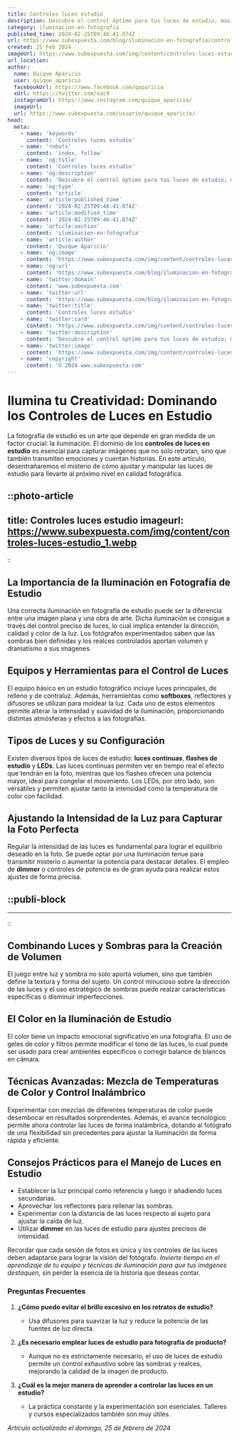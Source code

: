 ```yaml
---
title: Controles luces estudio
description: Descubre el control óptimo para tus luces de estudio; maximiza la iluminación y mejora tus proyectos con facilidad y eficiencia.
category: iluminacion-en-fotografia
published_time: 2024-02-25T09:46:41.874Z
url: https://www.subexpuesta.com/blog/iluminacion-en-fotografia/controles-luces-estudio
created: 25 Feb 2024
imageUrl: https://www.subexpuesta.com/img/content/controles-luces-estudio_1.webp
url_location:
author:
  name: Quique Aparicio
  user: quique_aparicio
  facebookUrl: https://www.facebook.com/qaparicio
  xUrl: https://twitter.com/eac9
  instagramUrl: https://www.instagram.com/quique_aparicio/
  imageUrl: 
  url: https://www.subexpuesta.com/usuario/quique_aparicio/
head:
  meta:
    - name: 'keywords'
      content: 'Controles luces estudio'
    - name: 'robots'
      content: 'index, follow'
    - name: 'og:title'
      content: 'Controles luces estudio'
    - name: 'og:description'
      content: 'Descubre el control óptimo para tus luces de estudio; maximiza la iluminación y mejora tus proyectos con facilidad y eficiencia.'
    - name: 'og:type'
      content: 'article'
    - name: 'article:published_time'
      content: '2024-02-25T09:46:41.874Z'
    - name: 'article:modified_time'
      content: '2024-02-25T09:46:41.874Z'
    - name: 'article:section'
      content: 'iluminacion-en-fotografia'
    - name: 'article:author'
      content: 'Quique Aparicio'
    - name: 'og:image'
      content: 'https://www.subexpuesta.com/img/content/controles-luces-estudio_1.webp'
    - name: 'og:url'
      content: 'https://www.subexpuesta.com/blog/iluminacion-en-fotografia/controles-luces-estudio'
    - name: 'twitter:domain'
      content: 'www.subexpuesta.com'
    - name: 'twitter:url'
      content: 'https://www.subexpuesta.com/blog/iluminacion-en-fotografia/controles-luces-estudio'
    - name: 'twitter:title'
      content: 'Controles luces estudio'
    - name: 'twitter:card'
      content: 'https://www.subexpuesta.com/img/content/controles-luces-estudio_1.webp'
    - name: 'twitter:description'
      content: 'Descubre el control óptimo para tus luces de estudio; maximiza la iluminación y mejora tus proyectos con facilidad y eficiencia.'
    - name: 'twitter:image'
      content: 'https://www.subexpuesta.com/img/content/controles-luces-estudio_1.webp'
    - name: 'copyright'
      content: '© 2024 www.subexpuesta.com'
---
```

# Ilumina tu Creatividad: Dominando los Controles de Luces en Estudio

La fotografía de estudio es un arte que depende en gran medida de un factor crucial: la iluminación. El dominio de los **controles de luces en estudio** es esencial para capturar imágenes que no solo retratan, sino que también transmiten emociones y cuentan historias. En este artículo, desentrañaremos el misterio de cómo ajustar y manipular las luces de estudio para llevarte al próximo nivel en calidad fotográfica.


::photo-article
---
title: Controles luces estudio
imageurl: https://www.subexpuesta.com/img/content/controles-luces-estudio_1.webp
---
::



## La Importancia de la Iluminación en Fotografía de Estudio

Una correcta iluminación en fotografía de estudio puede ser la diferencia entre una imagen plana y una obra de arte. Dicha iluminación se consigue a través del control preciso de luces, lo cual implica entender la dirección, calidad y color de la luz. Los fotógrafos experimentados saben que las sombras bien definidas y los realces controlados aportan volumen y dramatismo a sus imágenes.

## Equipos y Herramientas para el Control de Luces

El equipo básico en un estudio fotográfico incluye luces principales, de relleno y de contraluz. Además, herramientas como **softboxes**, reflectores y difusores se utilizan para moldear la luz. Cada uno de estos elementos permite alterar la intensidad y suavidad de la iluminación, proporcionando distintas atmósferas y efectos a las fotografías.

## Tipos de Luces y su Configuración

Existen diversos tipos de luces de estudio: **luces continuas**, **flashes de estudio** y **LEDs**. Las luces continuas permiten ver en tiempo real el efecto que tendrán en la foto, mientras que los flashes ofrecen una potencia mayor, ideal para congelar el movimiento. Los LEDs, por otro lado, son versátiles y permiten ajustar tanto la intensidad como la temperatura de color con facilidad.

## Ajustando la Intensidad de la Luz para Capturar la Foto Perfecta

Regular la intensidad de las luces es fundamental para lograr el equilibrio deseado en la foto. Se puede optar por una iluminación tenue para transmitir misterio o aumentar la potencia para destacar detalles. El empleo de **dimmer** o controles de potencia es de gran ayuda para realizar estos ajustes de forma precisa.


  ::publi-block
  ---
  ---
  ::
  
  

## Combinando Luces y Sombras para la Creación de Volumen

El juego entre luz y sombra no solo aporta volumen, sino que también define la textura y forma del sujeto. Un control minucioso sobre la dirección de las luces y el uso estratégico de sombras puede realzar características específicas o disminuir imperfecciones.

## El Color en la Iluminación de Estudio

El color tiene un impacto emocional significativo en una fotografía. El uso de geles de color y filtros permite modificar el tono de las luces, lo cual puede ser usado para crear ambientes específicos o corregir balance de blancos en cámara.

## Técnicas Avanzadas: Mezcla de Temperaturas de Color y Control Inalámbrico

Experimentar con mezclas de diferentes temperaturas de color puede desembocar en resultados sorprendentes. Además, el avance tecnológico permite ahora controlar las luces de forma inalámbrica, dotando al fotógrafo de una flexibilidad sin precedentes para ajustar la iluminación de forma rápida y eficiente.

## Consejos Prácticos para el Manejo de Luces en Estudio

- Establecer la luz principal como referencia y luego ir añadiendo luces secundarias.
- Aprovechar los reflectores para rellenar las sombras.
- Experimentar con la distancia de las luces respecto al sujeto para ajustar la caída de luz.
- Utilizar **dimmer** en las luces de estudio para ajustes precisos de intensidad.

Recordar que cada sesión de fotos es única y los controles de las luces deben adaptarse para lograr la visión del fotógrafo. *Invierte tiempo en el aprendizaje de tu equipo y técnicas de iluminación para que tus imágenes destaquen*, sin perder la esencia de la historia que deseas contar.

### Preguntas Frecuentes

1. **¿Cómo puedo evitar el brillo excesivo en los retratos de estudio?**
   - Usa difusores para suavizar la luz y reduce la potencia de las fuentes de luz directa.

2. **¿Es necesario emplear luces de estudio para fotografía de producto?**
   - Aunque no es estrictamente necesario, el uso de luces de estudio permite un control exhaustivo sobre las sombras y realces, mejorando la calidad de la imagen de producto.

3. **¿Cuál es la mejor manera de aprender a controlar las luces en un estudio?**
   - La práctica constante y la experimentación son esenciales. Talleres y cursos especializados también son muy útiles.

_Artículo actualizado el domingo, 25 de febrero de 2024_